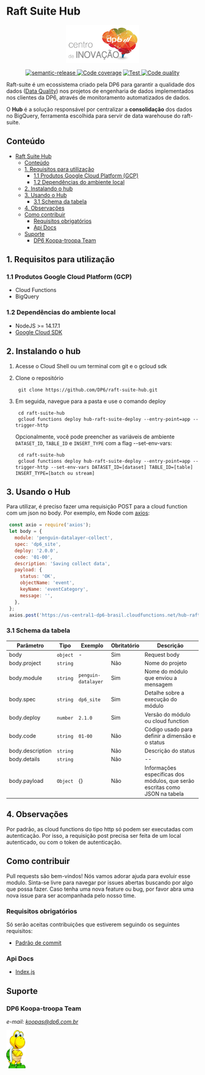 # Raft Suite Hub

<div align="center">
<img src="https://raw.githubusercontent.com/DP6/templates-centro-de-inovacoes/main/public/images/centro_de_inovacao_dp6.png" height="100px" />
</div>

<p align="center">
  <a href="#badge">
    <img alt="semantic-release" src="https://img.shields.io/badge/%20%20%F0%9F%93%A6%F0%9F%9A%80-semantic--release-e10079.svg">
  </a>
  <a href="https://www.codacy.com/gh/DP6/a8ef88ae93a84efbae676f2fa0a4bebb/dashboard?utm_source=github.com&amp;utm_medium=referral&amp;utm_content=DP6/raft-suite-hub&amp;utm_campaign=Badge_Coverage"><img alt="Code coverage" src="https://app.codacy.com/project/badge/Coverage/a8ef88ae93a84efbae676f2fa0a4bebb"/></a>
  <a href="#badge">
    <img alt="Test" src="https://github.com/dp6/raft-suite-hub/actions/workflows/test.yml/badge.svg">
  </a>
  <a href="https://www.codacy.com/gh/DP6/template-default-initiative-js/dashboard?utm_source=github.com&amp;utm_medium=referral&amp;utm_content=DP6/template-default-initiative-js&amp;utm_campaign=Badge_Grade">
    <img alt="Code quality" src="https://app.codacy.com/project/badge/Grade/a8ef88ae93a84efbae676f2fa0a4bebb">
  </a>
</p>

Raft-suite é um ecossistema criado pela DP6 para garantir a qualidade dos dados ([Data Quality](https://en.wikipedia.org/wiki/Data_quality)) nos projetos de engenharia de dados implementados nos clientes da DP6, através de monitoramento automatizados de dados.

O **Hub** é a solução responsável por centralizar a **consolidação** dos dados no BigQuery, ferramenta escolhida para servir de data warehouse do raft-suite.

## Conteúdo

- [Raft Suite Hub](#raft-suite-hub)
  - [Conteúdo](#conteúdo)
  - [1. Requisitos para utilização](#1-requisitos-para-utilização)
    - [1.1 Produtos Google Cloud Platform (GCP)](#11-produtos-google-cloud-platform-gcp)
    - [1.2 Dependências do ambiente local](#12-dependências-do-ambiente-local)
  - [2. Instalando o hub](#2-instalando-o-hub)
  - [3. Usando o Hub](#3-usando-o-hub)
    - [3.1 Schema da tabela](#31-schema-da-tabela)
  - [4. Observações](#4-observações)
  - [Como contribuir](#como-contribuir)
    - [Requisitos obrigatórios](#requisitos-obrigatórios)
    - [Api Docs](#api-docs)
  - [Suporte](#suporte)
    - [DP6 Koopa-troopa Team](#dp6-koopa-troopa-team)

## 1. Requisitos para utilização

### 1.1 Produtos Google Cloud Platform (GCP)

- Cloud Functions
- BigQuery

### 1.2 Dependências do ambiente local

- NodeJS >= 14.17.1
- [Google Cloud SDK](https://cloud.google.com/sdk/docs/install)

## 2. Instalando o hub

1. Acesse o Cloud Shell ou um terminal com git e o gcloud sdk
2. Clone o repositório

   ```shell
    git clone https://github.com/DP6/raft-suite-hub.git
   ```
  
3. Em seguida, navegue para a pasta e use o comando deploy

   ```shell
    cd raft-suite-hub
    gcloud functions deploy hub-raft-suite-deploy --entry-point=app --trigger-http
   ```

   Opcionalmente, você pode preencher as variáveis de ambiente `DATASET_ID`, `TABLE_ID` e `INSERT_TYPE` com a flag --set-env-vars:

   ```shell
    cd raft-suite-hub
    gcloud functions deploy hub-raft-suite-deploy --entry-point=app --trigger-http --set-env-vars DATASET_ID=[dataset] TABLE_ID=[table] INSERT_TYPE=[batch ou stream]
   ```

## 3. Usando o Hub

Para utilizar, é preciso fazer uma requisição POST para a cloud function com um json no body. Por exemplo, em Node com [axios](https://github.com/axios/axios):

   ```js
    const axio = require('axios');
    let body = {
      module: 'penguin-datalayer-collect',
      spec: 'dp6_site',
      deploy: '2.0.0',
      code: '01-00',
      description: 'Saving collect data',
      payload: {
        status: 'OK',
        objectName: 'event',
        keyName: 'eventCategory',
        message: '',
      },
    };
    axios.post('https://us-central1-dp6-brasil.cloudfunctions.net/hub-raft-suite', body);
   ```

### 3.1 Schema da tabela

| Parâmetro        | Tipo     | Exemplo             | Obritatório | Descrição                                                                   |
| ---------------- | -------- | ------------------- | ----------- | --------------------------------------------------------------------------- |
| body             | `object` | -                   | Sim         | Request body                                                                |
| body.project     | `string` |                     | Não         | Nome do projeto                                                             |
| body.module      | `string` | `penguin-datalayer` | Sim         | Nome do módulo que enviou a mensagem                                        |
| body.spec        | `string` | `dp6_site`          | Sim         | Detalhe sobre a execução do módulo                                          |
| body.deploy      | `number` | `2.1.0`             | Sim         | Versão do módulo ou cloud function                                          |
| body.code        | `string` | `01-00`             | Não         | Código usado para definir a dimensão e o status                             |
| body.description | `string` |                     | Não         | Descrição do status                                                         |
| body.details     | `string` |                     | Não         | --                                                                          |
| body.payload     | `Object` | {}                  | Não         | Informações específicas dos módulos, que serão escritas como JSON na tabela |

## 4. Observações

Por padrão, as cloud functions do tipo http só podem ser executadas com autenticação. Por isso, a requisição post precisa ser feita de um local autenticado, ou com o token de autenticação.
## Como contribuir

Pull requests são bem-vindos! Nós vamos adorar ajuda para evoluir esse modulo. Sinta-se livre para navegar por issues abertas buscando por algo que possa fazer. Caso tenha uma nova feature ou bug, por favor abra uma nova issue para ser acompanhada pelo nosso time.

### Requisitos obrigatórios

Só serão aceitas contribuições que estiverem seguindo os seguintes requisitos:

- [Padrão de commit](https://www.conventionalcommits.org/en/v1.0.0/)

### Api Docs

- [Index.js](https://github.com/dp6/template-default-initiative-js/blob/master/docs/index.md)

## Suporte

### DP6 Koopa-troopa Team

_e-mail: <koopas@dp6.com.br>_

<img src="https://raw.githubusercontent.com/DP6/templates-centro-de-inovacoes/main/public/images/koopa.png" height="100px" width=50px/>
